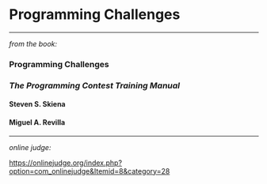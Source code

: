 # Programming Challenges

___
_from the book:_
### Programming Challenges
### _The Programming Contest Training Manual_
#### Steven S. Skiena
#### Miguel A. Revilla
___

_online judge:_

https://onlinejudge.org/index.php?option=com_onlinejudge&Itemid=8&category=28
